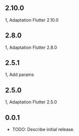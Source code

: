 ## 2.10.0
1, Adaptation Flutter 2.10.0

## 2.8.0
1, Adaptation Flutter 2.8.0

## 2.5.1
1, Add params

## 2.5.0
1, Adaptation Flutter 2.5.0

## 0.0.1

* TODO: Describe initial release.
